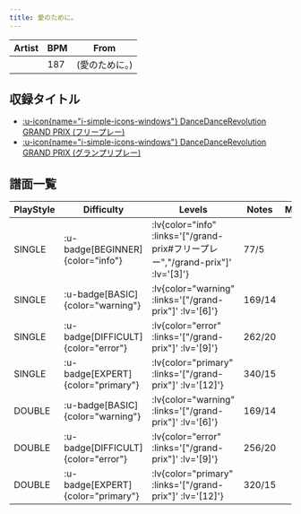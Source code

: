 ```yaml
---
title: 愛のために。
---
```


|Artist|BPM|From|
|------|---|----|
||187|(愛のために。)|

## 収録タイトル

- [ :u-icon{name="i-simple-icons-windows"} DanceDanceRevolution GRAND PRIX (フリープレー)](/grand-prix#フリープレー)
- [ :u-icon{name="i-simple-icons-windows"} DanceDanceRevolution GRAND PRIX (グランプリプレー)](/grand-prix)

## 譜面一覧

|PlayStyle|Difficulty|Levels|Notes|Movie|
|---------|----------|------|-----|-----|
|SINGLE| :u-badge[BEGINNER]{color="info"} | :lv{color="info" :links='["/grand-prix#フリープレー","/grand-prix"]' :lv='[3]'} |77/5||
|SINGLE| :u-badge[BASIC]{color="warning"} | :lv{color="warning" :links='["/grand-prix"]' :lv='[6]'} |169/14||
|SINGLE| :u-badge[DIFFICULT]{color="error"} | :lv{color="error" :links='["/grand-prix"]' :lv='[9]'} |262/20||
|SINGLE| :u-badge[EXPERT]{color="primary"} | :lv{color="primary" :links='["/grand-prix"]' :lv='[12]'} |340/15||
|DOUBLE| :u-badge[BASIC]{color="warning"} | :lv{color="warning" :links='["/grand-prix"]' :lv='[6]'} |169/14||
|DOUBLE| :u-badge[DIFFICULT]{color="error"} | :lv{color="error" :links='["/grand-prix"]' :lv='[9]'} |256/20||
|DOUBLE| :u-badge[EXPERT]{color="primary"} | :lv{color="primary" :links='["/grand-prix"]' :lv='[12]'} |320/15||

